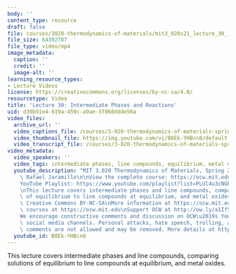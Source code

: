 ```yaml
---
body: ''
content_type: resource
draft: false
file: courses/3020-thermodynamics-of-materials/mit3_020s21_lecture_30_1080p_v2_360p_16_9.mp4
file_size: 64392787
file_type: video/mp4
image_metadata:
  caption: ''
  credit: ''
  image-alt: ''
learning_resource_types:
- Lecture Videos
license: https://creativecommons.org/licenses/by-nc-sa/4.0/
resourcetype: Video
title: 'Lecture 30: Intermediate Phases and Reactions'
uid: d30b91e4-919a-459c-a9ae-5f060ddde56a
video_files:
  archive_url: ''
  video_captions_file: /courses/3-020-thermodynamics-of-materials-spring-2021/mit3_020s21_lecture_30_1080p_v2_captions.vtt
  video_thumbnail_file: https://img.youtube.com/vi/B8Ek-YHBcn8/default.jpg
  video_transcript_file: /courses/3-020-thermodynamics-of-materials-spring-2021/1-seKujuv5Jt86yRv-Hexh0izAwock5Bg_transcript.pdf
video_metadata:
  video_speakers: ''
  video_tags: intermediate phases, line compounds, equilibrium, metal oxides
  youtube_description: "MIT 3.020 Thermodynamics of Materials, Spring 2021\nInstructor:\
    \ Rafael Jaramillo\n\nView the complete course: https://ocw.mit.edu/courses/3-020-thermodynamics-of-materials-spring-2021/\n\
    YouTube Playlist: https://www.youtube.com/playlist?list=PLUl4u3cNGP61g-yRbJz4ghFPJLiok1HxX\n\
    \nThis lecture covers intermediate phases and line compounds, comparing solutions\
    \ of equilibrium to line compounds at equilibrium, and metal oxides.\n\nLicense:\
    \ Creative Commons BY-NC-SA\nMore information at https://ocw.mit.edu/terms\nMore\
    \ courses at https://ocw.mit.edu\nSupport OCW at http://ow.ly/a1If50zVRlQ\n\n\
    We encourage constructive comments and discussion on OCW\u2019s YouTube and other\
    \ social media channels. Personal attacks, hate speech, trolling, and inappropriate\
    \ comments are not allowed and may be removed. More details at https://ocw.mit.edu/comments."
  youtube_id: B8Ek-YHBcn8
---
```

This lecture covers intermediate phases and line compounds, comparing solutions of equilibrium to line compounds at equilibrium, and metal oxides.